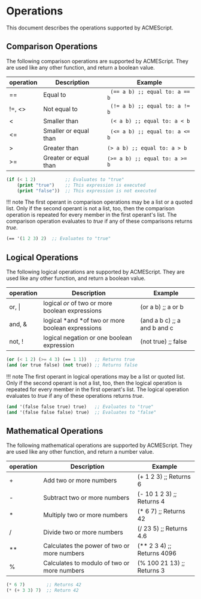 # Operations

This document describes the operations supported by ACMEScript.

## Comparison Operations

The following comparison operations are supported by ACMEScript. They are used like any other function, and return a boolean value.

| operation | Description           | Example                         |
|-----------|-----------------------|---------------------------------|
| ==        | Equal to              | ` (== a b) ;; equal to: a == b` |
| !=, <>    | Not equal to          | ` (!= a b) ;; equal to: a != b` |
| <         | Smaller than          | ` (< a b) ;; equal to: a < b`   |
| <=        | Smaller or equal than | ` (<= a b) ;; equal to: a <= b` |
| >         | Greater than          | `(> a b) ;; equal to: a > b`    |
| >=        | Greater or equal than | `(>= a b) ;; equal to: a >= b`  |

```lisp title="Example"
(if (< 1 2)           ;; Evaluates to "true"
	(print "true")    ;; This expression is executed
	(print "false"))  ;; This expression is not executed
```

!!! note
	The first operant in comparison operations may be a list or a quoted list. Only if the second operant is not a list, too, then the comparison operation is repeated for every member in the first operant's list. The comparison operation evaluates to *true* if any of these comparisons returns *true*.

```lisp title="Example"
(== '(1 2 3) 2)  ;; Evaluates to "true"
```


## Logical Operations

The following logical operations are supported by ACMEScript. They are used like any other function, and return a boolean value.

| operation | Description                                      | Example                      |
| --------- | ------------------------------------------------ | ---------------------------- |
| or, \|    | logical *or* of two or more boolean expressions  | (or a b)  ;; a or b          |
| and, &    | logical *and *of two or more boolean expressions | (and a b c) ;; a and b and c |
| not, !    | logical negation or one boolean expression       | (not true)  ;; false         |

```lisp title="Example"
(or (< 1 2) (>= 4 3) (== 1 1))   ;; Returns true
(and (or true false) (not true)) ;; Returns false
```

!!! note
	The first operant in logical operations may be a list or quoted list. Only if the second operant is not a list, too, then the logical operation is repeated for every member in the first operant's list. The logical operation evaluates to *true* if any of these operations returns *true*.

```lisp title="Examples"
(and '(false false true) true)   ;; Evaluates to "true"
(and '(false false false) true)  ;; Evaluates to "false"
```


## Mathematical Operations

The following mathematical operations are supported by ACMEScript. They are used like any other function, and return a number value.

| operation | Description                                 | Example                     |
| --------- | ------------------------------------------- | --------------------------- |
| +         | Add two or more numbers                     | (+ 1 2 3)  ;; Returns 6     |
| -         | Subtract two or more numbers                | (- 10  1 2 3)  ;; Returns 4 |
| *         | Multiply two or more numbers                | (* 6 7)  ;; Returns 42      |
| /         | Divide two or more numbers                  | (/ 23 5)  ;; Returns 4.6    |
| **        | Calculates the power of two or more numbers | (** 2 3 4)  ;; Returns 4096 |
| %         | Calculates to modulo of two or more numbers | (% 100 21 13) ;; Returns 3  |

```lisp title="Examples"
(* 6 7)        ;; Returns 42
(* (+ 3 3) 7)  ;; Return 42
```
